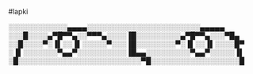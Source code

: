 #lapki

░░░░░░░░░░░░▄▄▄▄░░░░░░░░░░░░░░░░░░░░░░░▄▄▄▄▄
░░░█░░░░▄▀█▀▀▄░░▀▀▀▄░░░░▐█░░░░░░░░░▄▀█▀▀▄░░░▀█▄
░░█░░░░▀░▐▌░░▐▌░░░░░▀░░░▐█░░░░░░░░▀░▐▌░░▐▌░░░░█▀
░▐▌░░░░░░░▀▄▄▀░░░░░░░░░░▐█▄▄░░░░░░░░░▀▄▄▀░░░░░▐▌
░█░░░░░░░░░░░░░░░░░░░░░░░░░▀█░░░░░░░░░░░░░░░░░░█
